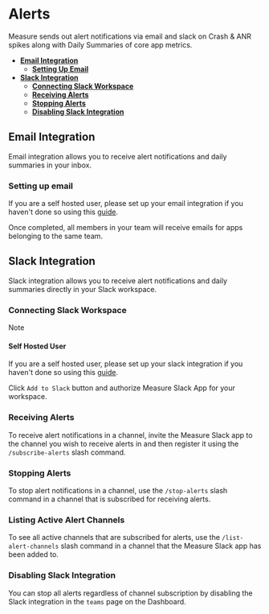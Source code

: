 # Alerts

Measure sends out alert notifications via email and slack on Crash & ANR spikes along with Daily Summaries of core app metrics.

* [**Email Integration**](#email-integration)
  * [**Setting Up Email**](#setting-up-email)
* [**Slack Integration**](#slack-integration)
  * [**Connecting Slack Workspace**](#connecting-slack-workspace)
  * [**Receiving Alerts**](#receiving-alerts)
  * [**Stopping Alerts**](#stopping-alerts)
  * [**Disabling Slack Integration**](#disabling-slack-integration)

## Email Integration
Email integration allows you to receive alert notifications and daily summaries in your inbox.

### Setting up email
If you are a self hosted user, please set up your email integration if you haven't done so using this [guide](/docs/hosting/smtp-email.md).

Once completed, all members in your team will receive emails for apps belonging to the same team.

## Slack Integration
Slack integration allows you to receive alert notifications and daily summaries directly in your Slack workspace.

### Connecting Slack Workspace

> [!NOTE]
>
> #### Self Hosted User
>
> If you are a self hosted user, please set up your slack integration if you haven't done so using this [guide](/docs/hosting/slack.md).

Click `Add to Slack` button and authorize Measure Slack App for your workspace.

### Receiving Alerts
To receive alert notifications in a channel, invite the Measure Slack app to the channel you wish to receive alerts in and then register it using the `/subscribe-alerts` slash command.

### Stopping Alerts
To stop alert notifications in a channel, use the `/stop-alerts` slash command in a channel that is subscribed for receiving alerts.

### Listing Active Alert Channels
To see all active channels that are subscribed for alerts, use the `/list-alert-channels` slash command in a channel that the Measure Slack app has been added to.

### Disabling Slack Integration
You can stop all alerts regardless of channel subscription by disabling the Slack integration in the `teams` page on the Dashboard.
